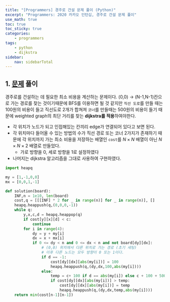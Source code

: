 ```yaml
---
title: "[Programmers] 경주로 건설 문제 풀이 (Python)"
excerpt: "Programmers: 2020 카카오 인턴십, 경주로 건설 문제 풀이"
use_math: true
toc: true
toc_sticky: true
categories:
    - programmers
tags:
    - python
    - dijkstra
sidebar:
    nav: sidebarTotal
---
```


## 1. [문제](https://programmers.co.kr/learn/courses/30/lessons/67259) 풀이

경주로를 건설하는 데 필요한 최소 비용을 계산하는 문제이다. (0,0) → (N-1,N-1)칸으로 가는 경로를 찾는 것이기때문에 BFS를 이용하면 될 것 같지만 `직선 도로`를 만들 때는 100원의 비용이 들고 직선도로 2개가 합쳐져 `코너`를 만들때는 500원의 비용이 들기 때문에 weighted graph의 최단 거리를 찾는 **dijkstra를 적용**하여야한다.

- 각 위치가 노드가 되고 인접해있는 칸끼리 edge가 연결되어 있다고 보면 된다.
- 각 위치마다 들어올 수 있는 방법의 수가 직선 경로 또는 코너 2가지가 존재하기 때문에 각 위치까지 가는 최소 비용을 저장하는 배열인 `cost`를 $N \times N$ 배열이 아닌 $N \times N \times 2$  배열로 만들었다.
    - 가로 방향을 0, 세로 방향을 1로 설정하였다
- 나머지는 dijkstra 알고리즘을 그대로 사용하여 구현하였다.

```python
import heapq

my = [1,-1,0,0]
mx = [0,0,1,-1]

def solution(board):
    INF,n = 1e10, len(board)
    cost,q = [[[INF] * 2 for _ in range(n)] for _ in range(n)], []
    heapq.heappush(q,(0,0,0,-1))
    while q:
        y,x,c,d = heapq.heappop(q)
        if cost[y][x][d] < c:
            continue
        for i in range(4):
            dy = y + my[i]
            dx = x + mx[i]
            if 0 <= dy < n and 0 <= dx < n and not board[dy][dx]:
                # (0,0) 위치에서 다른 위치로 가는 경로 (초기 세팅)
                # 이후 다른 노드는 모두 방향이 0 또는 1이다.
                if d == -1:
                    cost[dy][dx][abs(my[i])] = 100
                    heapq.heappush(q,(dy,dx,100,abs(my[i])))
                else:
                    temp = c+ 100 if d == abs(my[i]) else c + 100 + 500
                    if cost[dy][dx][abs(my[i])] > temp:
                        cost[dy][dx][abs(my[i])] = temp
                        heapq.heappush(q,(dy,dx,temp,abs(my[i])))
    return min(cost[n-1][n-1])
```
